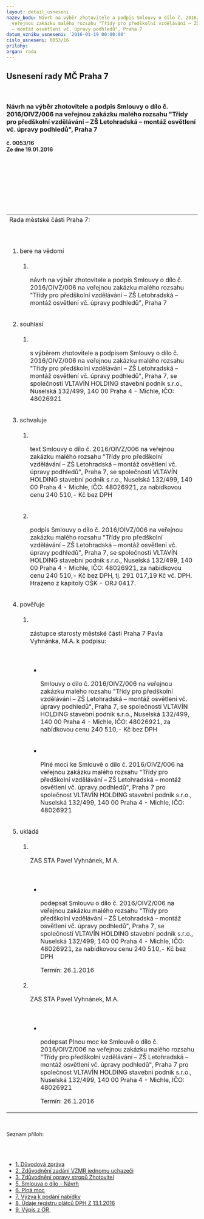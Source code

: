 ```yaml
---
layout: detail_usneseni
nazev_bodu: Návrh na výběr zhotovitele a podpis Smlouvy o dílo č. 2016/OIVZ/006 na
  veřejnou zakázku malého rozsahu "Třídy pro předškolní vzdělávání – ZŠ Letohradská
  – montáž osvětlení vč. úpravy podhledů", Praha 7
datum_vzniku_usneseni: '2016-01-19 00:00:00'
cislo_usneseni: 0053/16
prilohy: 
organ: rada
---
```

<div id="ucUsn_pList" class="usn">
	<span><h2>Usnesení rady MČ Praha 7 </h2>
<br></span><div class="standBody">
<span><h3>Návrh na výběr zhotovitele a podpis Smlouvy o dílo č. 2016/OIVZ/006 na veřejnou zakázku malého rozsahu "Třídy pro předškolní vzdělávání – ZŠ Letohradská – montáž osvětlení vč. úpravy podhledů", Praha 7</h3></span><div class="center">
		<strong>č. 0053/16</strong><br>
	</div>
<div class="center">
		<strong>Ze dne 19.01.2016</strong><br><br>
	</div>
<p><br></p>
<table class="documentProperties tableView">
<br><tbody>
<br><tr>
<br><td>Rada městské části Praha 7:</td>
</tr>
<br><tr>
<br><td>
<br><ol class="urzList_view">
<br><li class="urzClass1">bere na vědomí <br><ol class="urzOlClass">
<br><li class="urzClass2">
<br><p>návrh na výběr zhotovitele a podpis Smlouvy o dílo č. 2016/OIVZ/006 na veřejnou zakázku malého rozsahu "Třídy pro předškolní vzdělávání – ZŠ Letohradská – montáž osvětlení vč. úpravy podhledů", Praha 7</p>
</li>
</ol>
<br>
</li>
<li class="urzClass1">souhlasí <br><ol class="urzOlClass">
<br><li class="urzClass2">
<br><p>s výběrem zhotovitele a podpisem Smlouvy o dílo č. 2016/OIVZ/006 na veřejnou zakázku malého rozsahu "Třídy pro předškolní vzdělávání – ZŠ Letohradská – montáž osvětlení vč. úpravy podhledů", Praha 7, se společností VLTAVÍN HOLDING stavební podnik s.r.o., Nuselská 132/499, 140 00 Praha 4 - Michle, IČO: 48026921</p>
</li>
</ol>
<br>
</li>
<li class="urzClass1">schvaluje <br><ol class="urzOlClass">
<br><li class="urzClass2">
<br><p>text Smlouvy o dílo č. 2016/OIVZ/006 na veřejnou zakázku malého rozsahu "Třídy pro předškolní vzdělávání – ZŠ Letohradská – montáž osvětlení vč. úpravy podhledů", Praha 7, se společností VLTAVÍN HOLDING stavební podnik s.r.o., Nuselská 132/499, 140 00 Praha 4 - Michle, IČO: 48026921, za nabídkovou cenu 240 510,- Kč bez DPH</p>
<br>
</li>
<li class="urzClass2">
<br><p>podpis Smlouvy o dílo č. 2016/OIVZ/006 na veřejnou zakázku malého rozsahu "Třídy pro předškolní vzdělávání – ZŠ Letohradská – montáž osvětlení vč. úpravy podhledů", Praha 7, se společností VLTAVÍN HOLDING stavební podnik s.r.o., Nuselská 132/499, 140 00 Praha 4 - Michle, IČO: 48026921, za nabídkovou cenu 240 510,- Kč bez DPH, tj. 291 017,19 Kč vč. DPH. Hrazeno z kapitoly OŠK - ORJ 0417.</p>
</li>
</ol>
<br>
</li>
<li class="urzClass1">pověřuje <br><ol class="urzOlClass">
<br><li class="urzClass2">
<br><p>zástupce starosty městské části Praha 7 Pavla Vyhnánka, M.A. k podpisu:</p>
<br><ul class="urzUlClass">
<br><li class="urzClass3">
<br><p>Smlouvy o dílo č. 2016/OIVZ/006 na veřejnou zakázku malého rozsahu "Třídy pro předškolní vzdělávání – ZŠ Letohradská – montáž osvětlení vč. úpravy podhledů", Praha 7, se společností VLTAVÍN HOLDING stavební podnik s.r.o., Nuselská 132/499, 140 00 Praha 4 - Michle, IČO: 48026921, za nabídkovou cenu 240 510,- Kč bez DPH</p>
<br>
</li>
<li class="urzClass3">
<br><p>Plné moci ke Smlouvě o dílo č. 2016/OIVZ/006 na veřejnou zakázku malého rozsahu "Třídy pro předškolní vzdělávání – ZŠ Letohradská – montáž osvětlení vč. úpravy podhledů", Praha 7 pro společnost VLTAVÍN HOLDING stavební podnik s.r.o., Nuselská 132/499, 140 00 Praha 4 - Michle, IČO: 48026921 </p>
</li>
</ul>
</li>
</ol>
<br>
</li>
<li class="urzClass1">ukládá <br><ol class="urzOlClass">
<br><li class="urzClass2">
<br><p>ZAS STA Pavel Vyhnánek, M.A.</p>
<br><ul class="urzUlClass">
<br><li class="urzClass3">
<br><p>podepsat Smlouvu o dílo č. 2016/OIVZ/006 na veřejnou zakázku malého rozsahu "Třídy pro předškolní vzdělávání – ZŠ Letohradská – montáž osvětlení vč. úpravy podhledů", Praha 7, se společností VLTAVÍN HOLDING stavební podnik s.r.o., Nuselská 132/499, 140 00 Praha 4 - Michle, IČO: 48026921, za nabídkovou cenu 240 510,- Kč bez DPH</p>Termín: 26.1.2016</li>
</ul>
<br>
</li>
<li class="urzClass2">
<br><p>ZAS STA Pavel Vyhnánek, M.A.</p>
<br><ul class="urzUlClass">
<br><li class="urzClass3">
<br><p>podepsat Plnou moc ke Smlouvě o dílo č. 2016/OIVZ/006 na veřejnou zakázku malého rozsahu "Třídy pro předškolní vzdělávání – ZŠ Letohradská – montáž osvětlení vč. úpravy podhledů", Praha 7 pro společnost VLTAVÍN HOLDING stavební podnik s.r.o., Nuselská 132/499, 140 00 Praha 4 - Michle, IČO: 48026921</p>Termín: 26.1.2016</li>
</ul>
</li>
</ol>
</li>
</ol>
</td>
</tr>
</tbody>
</table>
<br><p>Seznam příloh:</p>
<br><ul>
<br><li>
<a href="/zdroj.aspx?typ=4&amp;Id=69872&amp;sh=-2054795019" target="_blank" title="Odkaz na soubor - 27,5 kB - nové okno">1. Důvodová zpráva </a><br>
</li>
<li>
<a href="/zdroj.aspx?typ=4&amp;Id=69873&amp;sh=-2054761451" target="_blank" title="Odkaz na soubor - 246,4 kB - nové okno">2. Zdůvodnění zadání VZMR jednomu uchazeči</a><br>
</li>
<li>
<a href="/zdroj.aspx?typ=4&amp;Id=69874&amp;sh=-2054993099" target="_blank" title="Odkaz na soubor - 201,5 kB - nové okno">3. Zdůvodnění opravy stropů Zhotovitel </a><br>
</li>
<li>
<a href="/zdroj.aspx?typ=4&amp;Id=69875&amp;sh=-2054959275" target="_blank" title="Odkaz na soubor - 152,5 kB - nové okno">5. Smlouva o dílo - Návrh</a><br>
</li>
<li>
<a href="/zdroj.aspx?typ=4&amp;Id=69876&amp;sh=-2054929547" target="_blank" title="Odkaz na soubor - 28 kB - nové okno">6. Plná moc</a><br>
</li>
<li>
<a href="/zdroj.aspx?typ=4&amp;Id=69877&amp;sh=-2054896491" target="_blank" title="Odkaz na soubor - 965,3 kB - nové okno">7. Výzva k podání nabídky</a><br>
</li>
<li>
<a href="/zdroj.aspx?typ=4&amp;Id=69878&amp;sh=-2038776907" target="_blank" title="Odkaz na soubor - 136,2 kB - nové okno">8. Údaje registru plátců DPH Z 13.1.2016 </a><br>
</li>
<li><a href="/zdroj.aspx?typ=4&amp;Id=69879&amp;sh=-2038874155" target="_blank" title="Odkaz na soubor - 54,6 kB - nové okno">9. Výpis z OR </a></li>
</ul>
</div>
</div>